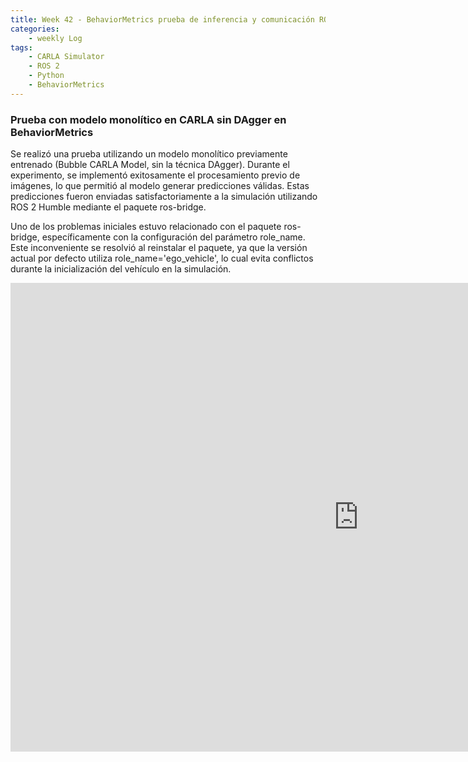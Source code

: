 ```yaml
---
title: Week 42 - BehaviorMetrics prueba de inferencia y comunicación ROS "
categories:
    - weekly Log
tags:
    - CARLA Simulator
    - ROS 2
    - Python
    - BehaviorMetrics
---
```


### Prueba con modelo monolítico en CARLA sin DAgger en BehaviorMetrics

Se realizó una prueba utilizando un modelo monolítico previamente entrenado (Bubble CARLA Model, sin la técnica DAgger). Durante el experimento, se implementó exitosamente el procesamiento previo de imágenes, lo que permitió al modelo generar predicciones válidas. Estas predicciones fueron enviadas satisfactoriamente a la simulación utilizando ROS 2 Humble mediante el paquete ros-bridge.

Uno de los problemas iniciales estuvo relacionado con el paquete ros-bridge, específicamente con la configuración del parámetro role_name. Este inconveniente se resolvió al reinstalar el paquete, ya que la versión actual por defecto utiliza role_name='ego_vehicle', lo cual evita conflictos durante la inicialización del vehículo en la simulación.

<iframe width="1113" height="750" src="https://www.youtube.com/embed/netQ6V6Y5q4" title="behaviorMetrics  brain Test" frameborder="0" allow="accelerometer; autoplay; clipboard-write; encrypted-media; gyroscope; picture-in-picture; web-share" referrerpolicy="strict-origin-when-cross-origin" allowfullscreen></iframe>